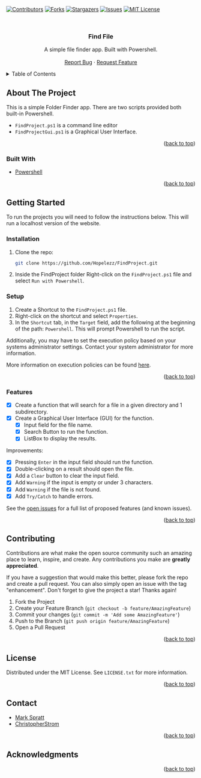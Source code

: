 <div id="top"></div>

<!-- PROJECT SHIELDS -->
[![Contributors][contributors-shield]][contributors-url]
[![Forks][forks-shield]][forks-url]
[![Stargazers][stars-shield]][stars-url]
[![Issues][issues-shield]][issues-url]
[![MIT License][license-shield]][license-url]

<!-- PROJECT LOGO -->
<br />
<div align="center">

<h3 align="center">Find File</h3>

  <p align="center">
    A simple file finder app. Built with Powershell.
    <br />
    <br />
<!--     <a href="https://github.com/Hopelezz/FindProject">View Demo</a> 
    ·-->
    <a href="https://github.com/Hopelezz/FindProject/issues">Report Bug</a>
    ·
    <a href="https://github.com/Hopelezz/FindProject/issues">Request Feature</a>
  </p>
</div>

<!-- TABLE OF CONTENTS -->
<details>
  <summary>Table of Contents</summary>
  <ol>
    <li>
      <a href="#about-the-project">About The Project</a>
      <ul>
        <li><a href="#built-with">Built With</a></li>
      </ul>
    </li>
    <li>
      <a href="#getting-started">Getting Started</a>
      <ul>
        <li><a href="#installation">Installation</a></li>
        <li><a href="#setup">Setup</a></li>
      </ul>
    </li>
    <li><a href="#features">Features</a></li>
    <li><a href="#contributing">Contributing</a></li>
    <li><a href="#license">License</a></li>
    <li><a href="#contact">Contact</a></li>
    <li><a href="#acknowledgments">Acknowledgments</a></li>
  </ol>
</details>

<!-- ABOUT THE PROJECT -->
## About The Project

This is a simple Folder Finder app. There are two scripts provided both built-in Powershell. 
- `FindProject.ps1` is a command line editor
- `FindProjectGui.ps1` is a Graphical User Interface.
<!-- TODO: Add Product Image here -->

<p align="right">(<a href="#top">back to top</a>)</p>

### Built With

* [Powershell](https://learn.microsoft.com/en-us/powershell/scripting/overview?view=powershell-7.2)

<p align="right">(<a href="#top">back to top</a>)</p>

<!-- GETTING STARTED -->
## Getting Started

To run the projects you will need to follow the instructions below. This will run a localhost version of the website.

### Installation

1. Clone the repo:
   ```sh
   git clone https://github.com/Hopelezz/FindProject.git
   ```
2. Inside the FindProject folder Right-click on the `FindProject.ps1` file and select `Run with Powershell`.

### Setup

1. Create a Shortcut to the `FindProject.ps1` file.
2. Right-click on the shortcut and select `Properties`.
3. In the `Shortcut` tab, in the `Target` field, add the following at the beginning of the path: `Powershell`. This will prompt Powershell to run the script.


Additionally, you may have to set the execution policy based on your systems administrator settings. Contact your system administrator for more information.

More information on execution policies can be found [here](https://docs.microsoft.com/en-us/powershell/module/microsoft.powershell.security/set-executionpolicy?view=powershell-7.2).

<p align="right">(<a href="#top">back to top</a>)</p>

### Features

- [x] Create a function that will search for a file in a given directory and 1 subdirectory.
- [x] Create a Graphical User Interface (GUI) for the function.
    - [x] Input field for the file name.
    - [x] Search Button to run the function.
    - [x] ListBox to display the results.

Improvements:
- [x] Pressing `Enter` in the input field should run the function.
- [x] Double-clicking on a result should open the file.
- [x] Add a `Clear` button to clear the input field.
- [x] Add `Warning` if the input is empty or under 3 characters.
- [x] Add `Warning` if the file is not found.
- [x] Add `Try/Catch` to handle errors.

See the [open issues](https://github.com/Hopelezz/FindProject/issues) for a full list of proposed features (and known issues).

<p align="right">(<a href="#top">back to top</a>)</p>

<!-- CONTRIBUTING -->
## Contributing

Contributions are what make the open source community such an amazing place to learn, inspire, and create. Any contributions you make are **greatly appreciated**.

If you have a suggestion that would make this better, please fork the repo and create a pull request. You can also simply open an issue with the tag "enhancement".
Don't forget to give the project a star! Thanks again!

1. Fork the Project
2. Create your Feature Branch (`git checkout -b feature/AmazingFeature`)
3. Commit your changes (`git commit -m 'Add some AmazingFeature'`)
4. Push to the Branch (`git push origin feature/AmazingFeature`)
5. Open a Pull Request

<p align="right">(<a href="#top">back to top</a>)</p>

<!-- LICENSE -->
## License

Distributed under the MIT License. See `LICENSE.txt` for more information.

<p align="right">(<a href="#top">back to top</a>)</p>

<!-- CONTACT -->
## Contact

- [Mark Spratt](https://github.com/Hopelezz)
- [ChristopherStrom](https://github.com/ChristopherStrom)

<p align="right">(<a href="#top">back to top</a>)</p>

<!-- ACKNOWLEDGMENTS -->
## Acknowledgments

<p align="right">(<a href="#top">back to top</a>)</p>

<!-- MARKDOWN LINKS & IMAGES -->
[contributors-shield]: https://img.shields.io/github/contributors/Hopelezz/FindProject.svg?style=for-the-badge
[contributors-url]: https://github.com/Hopelezz/FindProject/graphs/contributors
[forks-shield]: https://img.shields.io/github/forks/Hopelezz/FindProject.svg?style=for-the-badge
[forks-url]: https://github.com/Hopelezz/FindProject/network/members
[stars-shield]: https://img.shields.io/github/stars/Hopelezz/FindProject.svg?style=for-the-badge
[stars-url]: https://github.com/Hopelezz/FindProject/stargazers
[issues-shield]: https://img.shields.io/github/issues/Hopelezz/FindProject.svg?style=for-the-badge
[issues-url]: https://github.com/Hopelezz/FindProject/issues
[license-shield]: https://img.shields.io/github/license/Hopelezz/FindProject.svg?style=for-the-badge
[license-url]: https://github.com/Hopelezz/FindProject/blob/master/LICENSE.txt

